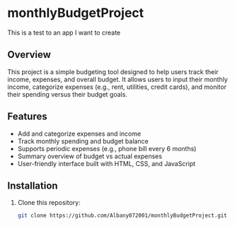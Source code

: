 # monthlyBudgetProject
This is a test to an app I want to create 

## Overview
This project is a simple budgeting tool designed to help users track their income, expenses, and overall budget. It allows users to input their monthly income, categorize expenses (e.g., rent, utilities, credit cards), and monitor their spending versus their budget goals.

## Features
- Add and categorize expenses and income
- Track monthly spending and budget balance
- Supports periodic expenses (e.g., phone bill every 6 months)
- Summary overview of budget vs actual expenses
- User-friendly interface built with HTML, CSS, and JavaScript

## Installation
1. Clone this repository:
   ```bash
   git clone https://github.com/Albany072001/monthlyBudgetProject.git
